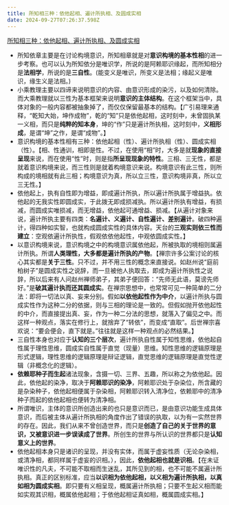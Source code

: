 ```yaml
---
title: 所知相三种：依他起相、遍计所执相、及圆成实相
date: 2024-09-27T07:26:37.598Z
---
```


[所知相三种：依他起相、遍计所执相、及圆成实相](https://mp.weixin.qq.com/s?__biz=Mzg2NzY2ODgzMQ==&mid=2247485798&idx=1&sn=2deadaad4199a878beb6f483174e1c1a&scene=58&subscene=0)
- 所知依章主要是在讨论构境意识，所知相章就是对**意识构境的基本性相**的进一步考察。也可以认为所知依分是唯识学，所说的是阿赖耶识缘起，而所知相分是**法相学**，所说的是**三自性**。(能变义是唯识，所变义是法相；缘起义是唯识，缘生义是法相。)
- 小乘教理主要以四谛来说明意识的内容、由意识形成的染污，以及如何清除。而大乘教理就以三性为基本框架来说明**意识的主体结构**。在这个框架当中，具体对象的一般内容都被抽象掉了，而仅仅保留最基本的结构。【广引易理来通释，“乾知大始，坤作成物”，乾的“知”只是依他起相，这时刻中，未曾固执某一义相，而只是**纯粹的知本身**，坤的“作”只是遍计所执相，这时刻中，**义相形成**，是谓“坤”之作，是谓“成物”。】
- 意识构境的基本性相有三种：依他起相（性）、遍计所执相（性）、圆成实相（性）。【相、性通训，相即是性。不过，在使用“相”时，大多是就**现象的直接呈现**来说，而在使用“性”时，则是指**所呈现现象的特性**。三相、三无性，都是就着意识构境来说，而三性则是就着构境意识来说。构境意识有此三性，则所构成的境相就有此三相；构境意识为真，所以立三性，意识构境非真，所以立三无性。】
- 依他起上，执有自性即为增益，即成遍计所执，所以遍计所执属于增益执。依他起的无我实性即圆成实，于此拨无即成损减执。所以遍计所执有增益，有损减，而圆成实唯损减，而无增益，依他起可通增益、损减。【从遍计对象来说，遍计所执主要有四类：**名遍计、义遍计、自性遍计、差别遍计**。破四种遍计，得四种如实智，也就构成圆成实性的具体内容。天台的**三观实则依三性而建立**：空观依遍计所执性，假观依依他起性，中观依圆成实性。】
- 以意识构境来说，意识构境之中的构境意识属依他起，所被执取的境相则属遍计所执。所谓**人类理性，大多都是遍计所执的产物**。【禅宗许多公案讨论的核心其实都是**关于三性**。只不过，并不用三性的概念来直接说。如赵州说“庭前柏树子”是圆成实性之说辞，而一旦被他人执取去，即成为遍计所执性之说辞，所以后来有人问赵州禅师弟子，其弟子便回答：“先师无此语，莫谤先师好。”是**破其遍计执而还其圆成实**。在禅宗思想中，也常常可见一种简单的二分法：即将一切法以真、妄来分别。假如**以依他起性作为中介**，以遍计所执与圆成实性作为这种二分的依据，则与三相的理论是一致的。但假如抛开依他起性的中介，而直接提出真、妄，作为一种二分法的思想，就落入了偏见之中。而这样一种观点，落实在修行上，就捨弃了“转依”，而变成“直取”。后世禅宗喜欢说：“要会便会，直下就是。”往往就是这样一种观点的必然结果。】
- 三自性本身也对应于**认知的三个层次**，遍计所执自性属于知性思维，依他起自性属于理性思维，圆成实自性属于直觉（现量）思维。知性思维的逻辑原理是形式逻辑，理性思维的逻辑原理是辩证逻辑，直觉思维的逻辑原理是直觉性逻辑（非概念化的逻辑）。
- **依赖耶种子而生起**诸法现象，含摄一切、三界、五趣，所以称之为依他起。因此，依他起的染净，取决于**阿赖耶识的染净**，阿赖耶识处于杂染位，所含藏的是杂染种子，依他起相便属于杂染相，阿赖耶识转入清净位，依赖耶中的清净种子而起的依他起相也便转为清净相。
- 所谓唯识，主体的意识所创造出来的也只是意识而已，是由意识功能生成具体意识，而后被主体从遍计所执相的角度作出了错误的执取，以为有一实然世界的存在。因此，我们从来不曾创造世界，而只是**创造了自己的关于世界的意识，又被意识进一步误读成了世界**。所创生的世界与所认识的世界都只是**认知意义上的世界**。
- 依他起相本身只是诸识的呈现，并没有实体，而属于虚妄性质（无论杂染相，或清净相，都同样属于虚妄的识相。），因此，**依他起相也就是识相**。【在未证唯识性的凡夫，不可能不取相而生迷乱，其所见到的相，也不可能不属遍计所执相。真正的区别标准，应当**以识相为依他起相，以义相为遍计所执相，以真如相为圆成实相**。即只要有义相呈现，概属遍计所执相；只要不生起义相而能如实观其识相，概属依他起相；于依他起相证真如相，概属圆成实相。】